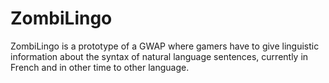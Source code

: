 # ZombiLingo
ZombiLingo is a prototype of a GWAP where gamers have to give linguistic information about the syntax of natural language sentences, currently in French and in other time to other language.
